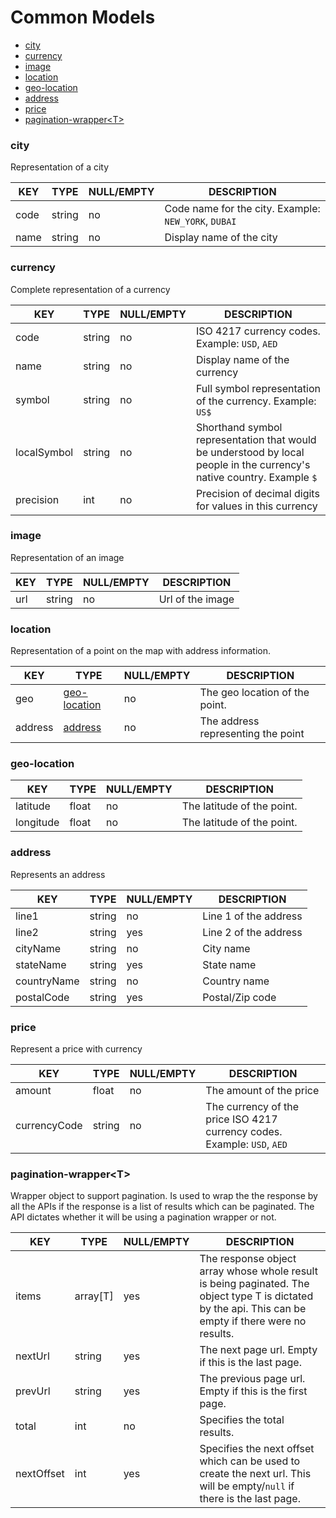 # Common Models

* [city](#city)
* [currency](#currency)
* [image](#image)
* [location](#location)
* [geo-location](#geo-location)
* [address](#address)
* [price](#price)
* [pagination-wrapper&lt;T&gt;](#pagination-wrapper)

### city

Representation of a city

KEY | TYPE | NULL/EMPTY | DESCRIPTION
--- | --- | --- | ---
code | string | no | Code name for the city. Example: `NEW_YORK`, `DUBAI`
name | string | no | Display name of the city

### currency

Complete representation of a currency

KEY | TYPE | NULL/EMPTY | DESCRIPTION
--- | --- | --- | ---
code | string | no | ISO 4217 currency codes. Example: `USD`, `AED`
name | string | no | Display name of the currency
symbol | string | no | Full symbol representation of the currency. Example: `US$`
localSymbol | string | no | Shorthand symbol representation that would be understood by local people in the currency's native country. Example `$`
precision | int | no | Precision of decimal digits for values in this currency

### image

Representation of an image

KEY | TYPE | NULL/EMPTY | DESCRIPTION
--- | --- | --- | ---
url | string | no | Url of the image

### location

Representation of a point on the map with address information.

KEY | TYPE | NULL/EMPTY | DESCRIPTION
--- | --- | --- | ---
geo | [geo-location](#geo-location) | no | The geo location of the point.
address | [address](#address) | no | The address representing the point

### geo-location

KEY | TYPE | NULL/EMPTY | DESCRIPTION
--- | --- | --- | ---
latitude | float | no | The latitude of the point.
longitude | float | no | The latitude of the point.

### address

Represents an address

KEY | TYPE | NULL/EMPTY | DESCRIPTION
--- | --- | --- | ---
line1 | string | no | Line 1 of the address
line2 | string | yes | Line 2 of the address
cityName | string | no | City name
stateName | string | yes | State name
countryName | string | no | Country name
postalCode | string | yes | Postal/Zip code

### price

Represent a price with currency

KEY | TYPE | NULL/EMPTY | DESCRIPTION
--- | --- | --- | ---
amount | float | no | The amount of the price
currencyCode | string | no | The currency of the price ISO 4217 currency codes. Example: `USD`, `AED`

### <a name="pagination-wrapper"></a>pagination-wrapper&lt;T&gt;

Wrapper object to support pagination. Is used to wrap the the response by all the APIs if the response is a list of results which can be paginated. The API dictates whether it will be using a pagination wrapper or not.

KEY | TYPE | NULL/EMPTY | DESCRIPTION
--- | --- | --- | ---
items | array[T] | yes | The response object array whose whole result is being paginated. The object type T is dictated by the api. This can be empty if there were no results.
nextUrl | string | yes | The next page url. Empty if this is the last page.
prevUrl | string | yes | The previous page url. Empty if this is the first page.
total | int | no | Specifies the total results.
nextOffset | int | yes | Specifies the next offset which can be used to create the next url. This will be empty/`null` if there is the last page.
